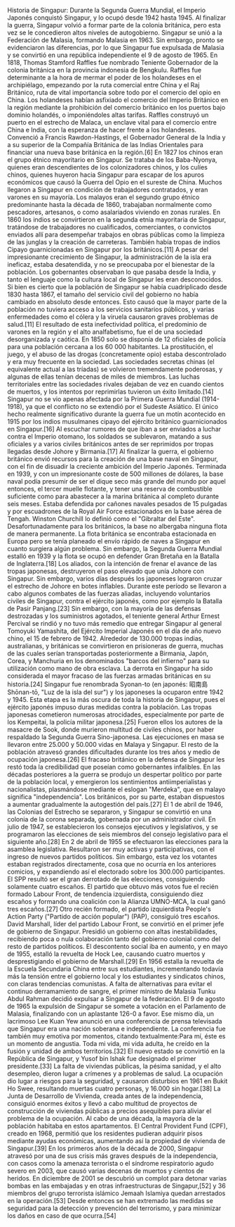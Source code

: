 Historia de Singapur: Durante la Segunda Guerra Mundial, el Imperio Japonés conquistó Singapur, y lo ocupó desde 1942 hasta 1945. Al finalizar la guerra, Singapur volvió a formar parte de la colonia británica, pero esta vez se le concedieron altos niveles de autogobierno. Singapur se unió a la Federación de Malasia, formando Malasia en 1963. Sin embargo, pronto se evidenciaron las diferencias, por lo que Singapur fue expulsada de Malasia y se convirtió en una república independiente el 9 de agosto de 1965. En 1818, Thomas Stamford Raffles fue nombrado Teniente Gobernador de la colonia británica en la provincia indonesia de Bengkulu. Raffles fue determinante a la hora de mermar el poder de los holandeses en el archipiélago, empezando por la ruta comercial entre China y el Raj Británico, ruta de vital importancia sobre todo por el comercio del opio en China. Los holandeses habían asfixiado el comercio del Imperio Británico en la región mediante la prohibición del comercio británico en los puertos bajo dominio holandés, o imponiéndoles altas tarifas. Raffles construyó un puerto en el estrecho de Malaca, un enclave vital para el comercio entre China e India, con la esperanza de hacer frente a los holandeses. Convenció a Francis Rawdon-Hastings, el Gobernador General de la India y a su superior de la Compañía Británica de las Indias Orientales para financiar una nueva base británica en la región.[6]​ En 1827 los chinos eran el grupo étnico mayoritario en Singapur. Se trataba de los Baba-Nyonya, quienes eran descendientes de los colonizadores chinos, y los culíes chinos, quienes huyeron hacia Singapur para escapar de los apuros económicos que causó la Guerra del Opio en el sureste de China. Muchos llegaron a Singapur en condición de trabajadores contratados, y eran varones en su mayoría. Los malayos eran el segundo grupo étnico predominante hasta la década de 1860, trabajaban normalmente como pescadores, artesanos, o como asalariados viviendo en zonas rurales. En 1860 los indios se convirtieron en la segunda etnia mayoritaria de Singapur, tratándose de trabajadores no cualificados, comerciantes, o convictos enviados allí para desempeñar trabajos en obras públicas como la limpieza de las junglas y la creación de carreteras. También había tropas de indios Cipayo guarnicionadas en Singapur por los británicos.[11]​ A pesar del impresionante crecimiento de Singapur, la administración de la isla era ineficaz, estaba desatendida, y no se preocupaba por el bienestar de la población. Los gobernantes observaban lo que pasaba desde la India, y tanto el lenguaje como la cultura local de Singapur les eran desconocidos. Si bien es cierto que la población de Singapur se había cuadriplicado desde 1830 hasta 1867, el tamaño del servicio civil del gobierno no había cambiado en absoluto desde entonces. Esto causó que la mayor parte de la población no tuviera acceso a los servicios sanitarios públicos, y varias enfermedades como el cólera y la viruela causaron graves problemas de salud.[11]​ El resultado de esta inefectividad política, el predominio de varones en la región y el alto analfabetismo, fue el de una sociedad desorganizada y caótica. En 1850 solo se disponía de 12 oficiales de policía para una población cercana a los 60 000 habitantes. La prostitución, el juego, y el abuso de las drogas (concretamente opio) estaba descontrolado y era muy frecuente en la sociedad. Las sociedades secretas chinas (el equivalente actual a las tríadas) se volvieron tremendamente poderosas, y algunas de ellas tenían decenas de miles de miembros. Las luchas territoriales entre las sociedades rivales dejaban de vez en cuando cientos de muertos, y los intentos por reprimirlas tuvieron un éxito limitado.[14]​ Singapur no se vio apenas afectada por la Primera Guerra Mundial (1914-1918), ya que el conflicto no se extendió por el Sudeste Asiático. El único hecho realmente significativo durante la guerra fue un motín acontecido en 1915 por los indios musulmanes cipayo del ejército británico guarnicionados en Singapur.[16]​ Al escuchar rumores de que iban a ser enviados a luchar contra el Imperio otomano, los soldados se sublevaron, matando a sus oficiales y a varios civiles británicos antes de ser reprimidos por tropas llegadas desde Johore y Birmania.[17]​ Al finalizar la guerra, el gobierno británico envió recursos para la creación de una base naval en Singapur, con el fin de disuadir la creciente ambición del Imperio Japonés. Terminada en 1939, y con un impresionante coste de 500 millones de dólares, la base naval podía presumir de ser el dique seco más grande del mundo por aquel entonces, el tercer muelle flotante, y tener una reserva de combustible suficiente como para abastecer a la marina británica al completo durante seis meses. Estaba defendida por cañones navales pesados de 15 pulgadas y por escuadrones de la Royal Air Force estacionados en la base aérea de Tengah. Winston Churchill lo definió como el "Gibraltar del Este". Desafortunadamente para los británicos, la base no albergaba ninguna flota de manera permanente. La flota británica se encontraba estacionada en Europa pero se tenía planeado el envío rápido de naves a Singapur en cuanto surgiera algún problema. Sin embargo, la Segunda Guerra Mundial estalló en 1939 y la flota se ocupó en defender Gran Bretaña en la Batalla de Inglaterra.[18]​ Los aliados, con la intención de frenar el avance de las tropas japonesas, destruyeron el paso elevado que unía Johore con Singapur. Sin embargo, varios días después los japoneses lograron cruzar el estrecho de Johore en botes inflables. Durante este período se llevaron a cabo algunos combates de las fuerzas aliadas, incluyendo voluntarios civiles de Singapur, contra el ejército japonés, como por ejemplo la Batalla de Pasir Panjang.[23]​ Sin embargo, con la mayoría de las defensas destrozadas y los suministros agotados, el teniente general Arthur Ernest Percival se rindió y no tuvo más remedio que entregar Singapur al general Tomoyuki Yamashita, del Ejército Imperial Japonés en el día de año nuevo chino, el 15 de febrero de 1942. Alrededor de 130.000 tropas indias, australianas, y británicas se convirtieron en prisioneras de guerra, muchas de las cuales serían transportadas posteriormente a Birmania, Japón, Corea, y Manchuria en los denominados  "barcos del infierno" para su utilización como mano de obra esclava. La derrota en Singapur ha sido considerada el mayor fracaso de las fuerzas armadas británicas en su historia.[24]​ Singapur fue renombrada Syonan-to (en japonés: 昭南島 Shōnan-tō, "Luz de la isla del sur") y los japoneses la ocuparon entre 1942 y 1945. Esta etapa es la más oscura de toda la historia de Singapur, pues el ejército japonés impuso duras medidas contra la población. Las tropas japonesas cometieron numerosas atrocidades, especialmente por parte de los Kempeitai, la policía militar japonesa.[25]​ Fueron ellos los autores de la masacre de Sook, donde murieron multitud de civiles chinos, por haber respaldado la Segunda Guerra Sino-japonesa. Las ejecuciones en masa se llevaron entre 25.000 y 50.000 vidas en Malaya y Singapur. El resto de la población atravesó grandes dificultades durante los tres años y medio de ocupación japonesa.[26]​ El fracaso británico en la defensa de Singapur les restó toda la credibilidad que poseían como gobernantes infalibles. En las décadas posteriores a la guerra se produjo un despertar político por parte de la población local, y emergieron los sentimientos antiimperialistas y nacionalistas, plasmándose mediante el eslogan "Merdeka", que en malayo significa "independencia". Los británicos, por su parte, estaban dispuestos a aumentar gradualmente la autogestión del país.[27]​ El 1 de abril de 1946, las Colonias del Estrecho se separaron, y Singapur se convirtió en una colonia de la corona separada, gobernada por un administrador civil. En julio de 1947, se establecieron los consejos ejecutivos y legislativos, y se programaron las elecciones de seis miembros del consejo legislativo para el siguiente año.[28]​ En 2 de abril de 1955 se efectuaron las elecciones para la asamblea legislativa. Resultaron ser muy activas y participativas, con el ingreso de nuevos partidos políticos. Sin embargo, esta vez los votantes estaban registrados directamente, cosa que no ocurría en los anteriores comicios, y expandiendo así el electorado sobre los 300.000 participantes. El SPP resultó ser el gran derrotado de las elecciones, consiguiendo solamente cuatro escaños. El partido que obtuvo más votos fue el recién formado Labour Front, de tendencia izquierdista, consiguiendo diez escaños y formando una coalición con la Alianza UMNO-MCA, la cual ganó tres escaños.[27]​ Otro recién formado, el partido izquierdista People's Action Party ("Partido de acción popular") (PAP), consiguió tres escaños. David Marshall, líder del partido Labour Front, se convirtió en el primer jefe de gobierno de Singapur. Presidió un gobierno con altas inestabilidades, recibiendo poca o nula colaboración tanto del gobierno colonial como del resto de partidos políticos. El descontento social iba en aumento, y en mayo de 1955, estalló la revuelta de Hock Lee, causando cuatro muertos y desprestigiando el gobierno de Marshall.[29]​ En 1956 estalla la revuelta de la Escuela Secundaria China entre sus estudiantes, incrementando todavía más la tensión entre el gobierno local y los estudiantes y sindicatos chinos, con claras tendencias comunistas. A falta de alternativas para evitar el continuo derramamiento de sangre, el primer ministro de Malasia Tunku Abdul Rahman decidió expulsar a Singapur de la federación. El 9 de agosto de 1965 la expulsión de Singapur se somete a votación en el Parlamento de Malasia, finalizando con un aplastante 126-0 a favor. Ese mismo día, un lacrimoso Lee Kuan Yew anunció en una conferencia de prensa televisada que Singapur era una nación soberana e independiente. La conferencia fue también muy emotiva por momentos, citando textualmente:Para mí, éste es un momento de angustia. Toda mi vida, mi vida adulta, he creído en la fusión y unidad de ambos territorios.[32]​ El nuevo estado se convirtió en la República de Singapur, y Yusof bin Ishak fue designado el primer presidente.[33]​ La falta de viviendas públicas, la pésima sanidad, y el alto desempleo, dieron lugar a crímenes y a problemas de salud. La ocupación dio lugar a riesgos para la seguridad, y causaron disturbios en 1961 en Bukit Ho Swee, resultando muertas cuatro personas, y 16.000 sin hogar.[38]​ La Junta de Desarrollo de Vivienda, creada antes de la independencia, consiguió enormes éxitos y llevó a cabo multitud de proyectos de construcción de viviendas públicas a precios asequibles para aliviar el problema de la ocupación. Al cabo de una década, la mayoría de la población habitaba en estos apartamentos. El Central Provident Fund (CPF), creado en 1968, permitió que los residentes pudieran adquirir pisos mediante ayudas económicas, aumentando así la propiedad de vivienda de Singapur.[39]​ En los primeros años de la década de 2000, Singapur atravesó por una de sus crisis más graves después de la independencia, con casos como la amenaza terrorista o el síndrome respiratorio agudo severo en 2003, que causó varias decenas de muertos y cientos de heridos. En diciembre de 2001 se descubrió un complot para detonar varias bombas en las embajadas y en otras infraestructuras de Singapur,[52]​ y 36 miembros del grupo terrorista islámico Jemaah Islamiya quedan arrestados en la operación.[53]​ Desde entonces se han extremado las medidas se seguridad para la detección y prevención del terrorismo, y para minimizar los daños en caso de que ocurra.[54]​
